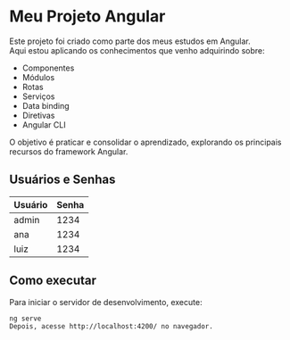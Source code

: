 # Meu Projeto Angular

Este projeto foi criado como parte dos meus estudos em Angular.  
Aqui estou aplicando os conhecimentos que venho adquirindo sobre:

- Componentes
- Módulos
- Rotas
- Serviços
- Data binding
- Diretivas
- Angular CLI

O objetivo é praticar e consolidar o aprendizado, explorando os principais recursos do framework Angular.

## Usuários e Senhas

| Usuário | Senha |
|---------|-------|
| admin   | 1234  |
| ana     | 1234  |
| luiz    | 1234  |

## Como executar

Para iniciar o servidor de desenvolvimento, execute:

```bash
ng serve
Depois, acesse http://localhost:4200/ no navegador.

